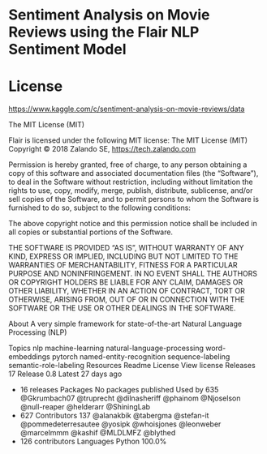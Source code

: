 # Sentiment Analysis on Movie Reviews using the Flair NLP Sentiment Model

# License

https://www.kaggle.com/c/sentiment-analysis-on-movie-reviews/data

The MIT License (MIT)

Flair is licensed under the following MIT license: The MIT License (MIT) Copyright © 2018 Zalando SE, https://tech.zalando.com

Permission is hereby granted, free of charge, to any person obtaining a copy of this software and associated documentation files (the “Software”), to deal in the Software without restriction, including without limitation the rights to use, copy, modify, merge, publish, distribute, sublicense, and/or sell copies of the Software, and to permit persons to whom the Software is furnished to do so, subject to the following conditions:

The above copyright notice and this permission notice shall be included in all copies or substantial portions of the Software.

THE SOFTWARE IS PROVIDED “AS IS”, WITHOUT WARRANTY OF ANY KIND, EXPRESS OR IMPLIED, INCLUDING BUT NOT LIMITED TO THE WARRANTIES OF MERCHANTABILITY, FITNESS FOR A PARTICULAR PURPOSE AND NONINFRINGEMENT. IN NO EVENT SHALL THE AUTHORS OR COPYRIGHT HOLDERS BE LIABLE FOR ANY CLAIM, DAMAGES OR OTHER LIABILITY, WHETHER IN AN ACTION OF CONTRACT, TORT OR OTHERWISE, ARISING FROM, OUT OF OR IN CONNECTION WITH THE SOFTWARE OR THE USE OR OTHER DEALINGS IN THE SOFTWARE.

About
A very simple framework for state-of-the-art Natural Language Processing (NLP)

Topics
nlp machine-learning natural-language-processing word-embeddings pytorch named-entity-recognition sequence-labeling semantic-role-labeling
Resources
 Readme
License
 View license
Releases 17
Release 0.8
Latest
27 days ago
+ 16 releases
Packages
No packages published
Used by 635
@Gkrumbach07
@truprecht
@dilnasheriff
@phainom
@Njoselson
@null-reaper
@helderarr
@ShiningLab
+ 627
Contributors 137
@alanakbik
@tabergma
@stefan-it
@pommedeterresautee
@yosipk
@whoisjones
@leonweber
@marcelmmm
@kashif
@MLDLMFZ
@blythed
+ 126 contributors
Languages
Python
100.0%
